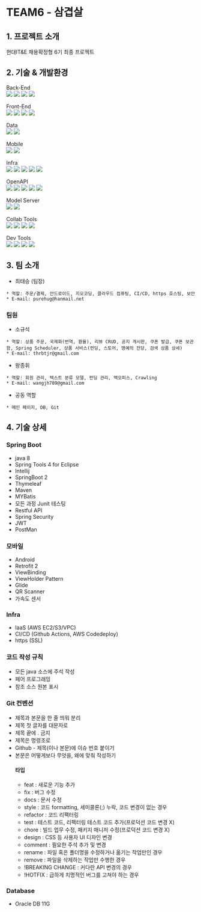 # TEAM6 - 삼겹살


## 1. 프로젝트 소개
현대IT&E 채용확정형 6기 최종 프로젝트



## 2. 기술 & 개발환경
<div align=> 
Back-End<br>
<img src="https://img.shields.io/badge/springboot-6DB33F?style=for-the-badge&logo=springboot&logoColor=white">
<img src="https://img.shields.io/badge/springsecurity-6DB33F?style=for-the-badge&logo=springsecurity&logoColor=white">

<img src="https://img.shields.io/badge/JAVA-007396?style=for-the-badge&logo=java&logoColor=white">
<img src="https://img.shields.io/badge/thymeleaf-005F0F?style=for-the-badge&logo=thymeleaf&logoColor=white">



Front-End<br>
<img src="https://img.shields.io/badge/html-E34F26?style=for-the-badge&logo=html5&logoColor=white">
<img src="https://img.shields.io/badge/javascript-F7DF1E?style=for-the-badge&logo=javascript&logoColor=black">
<img src="https://img.shields.io/badge/css-1572B6?style=for-the-badge&logo=css3&logoColor=white">
<img src="https://img.shields.io/badge/bootstrap-7952B3?style=for-the-badge&logo=bootstrap&logoColor=white">


Data<br>
<img src="https://img.shields.io/badge/oracle-F80000?style=for-the-badge&logo=oracle&logoColor=white">
<img src="https://img.shields.io/badge/amazonaws-232F3E?style=for-the-badge&logo=amazonaws&logoColor=white">

Mobile<br>
<img src="https://img.shields.io/badge/android-3DDC84?style=for-the-badge&logo=android&logoColor=white">
<img src="https://img.shields.io/badge/JAVA-007396?style=for-the-badge&logo=java&logoColor=white">

Infra<br>
<img src="https://img.shields.io/badge/amazonaws-232F3E?style=for-the-badge&logo=amazonaws&logoColor=white">
<img src="https://img.shields.io/badge/apache-D22128?style=for-the-badge&logo=apache&logoColor=white">
<img src="https://img.shields.io/badge/ubuntu-E95420?style=for-the-badge&logo=ubuntu&logoColor=white">
<img src="https://img.shields.io/badge/githubactions-2088FF?style=for-the-badge&logo=githubactions&logoColor=white">
<img src="https://img.shields.io/badge/letsencrypt-003A70?style=for-the-badge&logo=letsencrypt&logoColor=white">

OpenAPI<br>
<img src="https://img.shields.io/badge/kakao-FFCD00?style=for-the-badge&logo=kakao&logoColor=white">
<img src="https://img.shields.io/badge/tosspayments-0052CC?style=for-the-badge&logo&logoColor=white">
<img src="https://img.shields.io/badge/ChatGPT-3CBDB1?style=for-the-badge&logo&logoColor=white">
<img src="https://img.shields.io/badge/LUCYXSS-003A70?style=for-the-badge&logo=naver&logoColor=white">
<img src="https://img.shields.io/badge/Google Login-4285F4?style=for-the-badge&logo=google&logoColor=white">


Model Server<br>
<img src="https://img.shields.io/badge/python-3776AB?style=for-the-badge&logo=python&logoColor=white">
<img src="https://img.shields.io/badge/flask-000000?style=for-the-badge&logo=flask&logoColor=white">


Collab Tools<br>
<img src="https://img.shields.io/badge/jira-0052CC?style=for-the-badge&logo=jira&logoColor=white">
<img src="https://img.shields.io/badge/github-181717?style=for-the-badge&logo=github&logoColor=white">
<img src="https://img.shields.io/badge/swagger-85EA2D?style=for-the-badge&logo=swagger&logoColor=white">
<img src="https://img.shields.io/badge/notion-000000?style=for-the-badge&logo=notion&logoColor=white">

Dev Tools<br>
<img src="https://img.shields.io/badge/eclipse-2C2255?style=for-the-badge&logo=eclipse&logoColor=white"> 
<img src="https://img.shields.io/badge/intellijidea-000000?style=for-the-badge&logo=intellijidea&logoColor=white">
<img src="https://img.shields.io/badge/androidstudio-3DDC84?style=for-the-badge&logo=androidstudio&logoColor=white">
<img src="https://img.shields.io/badge/visualstudio-5C2D91?style=for-the-badge&logo=visualstudio&logoColor=white">





</div>



## 3. 팀 소개

- 최태승 (팀장)

 ```
 * 역할: 주문/결제, 안드로이드, 지오코딩, 클라우드 컴퓨팅, CI/CD, https 호스팅, 보안
 * E-mail: purehug@hanmail.net
 ```

### 팀원

- 소규석

 ```
 * 역할: 상품 주문, 국제화(번역, 환율), 리뷰 CRUD, 공지 게시판, 쿠폰 발급, 쿠폰 보관함, Spring Scheduler, 상품 서비스(펀딩, 스토어, 명예의 전당, 검색 상품 상세)
 * E-mail: thrbtjr@gmail.com
 ```


- 왕종휘

 ```
 * 역할: 회원 관리, 텍스트 분류 모델, 펀딩 관리, 백오피스, Crawling
 * E-mail: wangjh789@gmail.com
 ```

 - 공동 역할
 ```
 * 메인 페이지, DB, Git
 ```

## 4. 기술 상세

### Spring Boot
- java 8
- Spring Tools 4 for Eclipse
- Intellij
- SpringBoot 2
- Thymeleaf
- Maven
- MYBatis
- 모든 과정 Junit 테스팅
- Restful API
- Spring Security
- JWT
- PostMan

### 모바일
- Android
- Retrofit 2
- ViewBinding
- ViewHolder Pattern
- Glide
- QR Scanner
- 가속도 센서

### Infra
- IaaS (AWS EC2/S3/VPC)
- CI/CD (Github Actions, AWS Codedeploy)
- https (SSL)

### 코드 작성 규칙
- 모든 java 소스에 주석 작성     
- 페어 프로그래밍
- 참조 소스 원본 표시

### Git 컨벤션
- 제목과 본문을 한 줄 띄워 분리
- 제목 첫 글자를 대문자로
- 제목 끝에 . 금지
- 제목은 명령조로
- Github - 제목(이나 본문)에 이슈 번호 붙이기
- 본문은 어떻게보다 무엇을, 왜에 맞춰 작성하기
  #### 타입
  - feat : 새로운 기능 추가
  - fix : 버그 수정
  - docs : 문서 수정
  - style : 코드 formatting, 세미콜론(;) 누락, 코드 변경이 없는 경우
  - refactor : 코드 리팩터링
  - test : 테스트 코드, 리팩터링 테스트 코드 추가(프로덕션 코드 변경 X)
  - chore : 빌드 업무 수정, 패키지 매니저 수정(프로덕션 코드 변경 X)
  - design : CSS 등 사용자 UI 디자인 변경
  - comment : 필요한 주석 추가 및 변경
  - rename : 파일 혹은 폴더명을 수정하거나 옮기는 작업만인 경우
  - remove : 파일을 삭제하는 작업만 수행한 경우
  - !BREAKING CHANGE : 커다란 API 변경의 경우
  - !HOTFIX : 급하게 치명적인 버그를 고쳐야 하는 경우

### Database
- Oracle DB 11G
